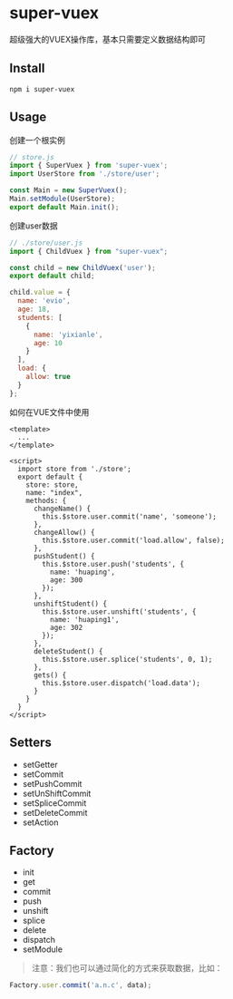 # super-vuex

超级强大的VUEX操作库，基本只需要定义数据结构即可

## Install

```shell
npm i super-vuex
```

## Usage

创建一个根实例

```javascript
// store.js
import { SuperVuex } from 'super-vuex';
import UserStore from './store/user';

const Main = new SuperVuex();
Main.setModule(UserStore);
export default Main.init();
```

创建user数据

```javascript
// ./store/user.js
import { ChildVuex } from "super-vuex";

const child = new ChildVuex('user');
export default child;

child.value = {
  name: 'evio',
  age: 18,
  students: [
    {
      name: 'yixianle',
      age: 10
    }
  ],
  load: {
    allow: true
  }
};
```

如何在VUE文件中使用

```vue
<template>
  ...
</template>

<script>
  import store from './store';
  export default {
    store: store,
    name: "index",
    methods: {
      changeName() {
        this.$store.user.commit('name', 'someone');
      },
      changeAllow() {
        this.$store.user.commit('load.allow', false);
      },
      pushStudent() {
        this.$store.user.push('students', {
          name: 'huaping',
          age: 300
        });
      },
      unshiftStudent() {
        this.$store.user.unshift('students', {
          name: 'huaping1',
          age: 302
        });
      },
      deleteStudent() {
        this.$store.user.splice('students', 0, 1);
      },
      gets() {
        this.$store.user.dispatch('load.data');
      }
    }
  }
</script>
```

## Setters

- setGetter
- setCommit
- setPushCommit
- setUnShiftCommit
- setSpliceCommit
- setDeleteCommit
- setAction


## Factory

- init
- get
- commit
- push
- unshift
- splice
- delete
- dispatch
- setModule

> 注意：我们也可以通过简化的方式来获取数据，比如：

```javascript
Factory.user.commit('a.n.c', data);
```


